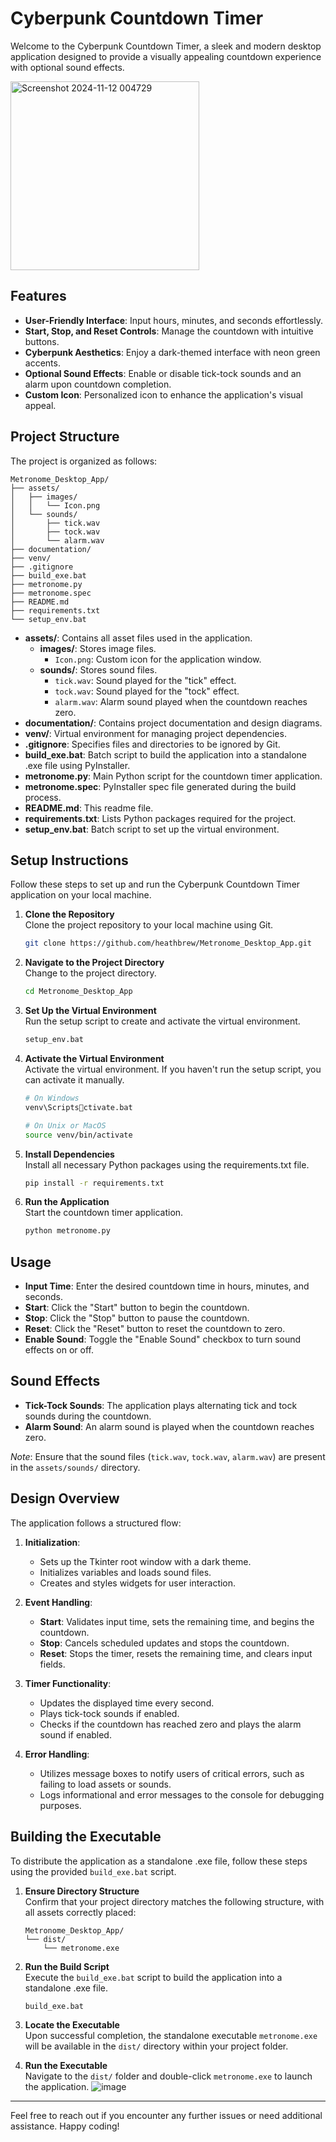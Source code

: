 
# Cyberpunk Countdown Timer

Welcome to the Cyberpunk Countdown Timer, a sleek and modern desktop application designed to provide a visually appealing countdown experience with optional sound effects.

<img width="302" alt="Screenshot 2024-11-12 004729" src="https://github.com/user-attachments/assets/cec2006d-a397-4663-9655-81331cb79be0">

## Features

- **User-Friendly Interface**: Input hours, minutes, and seconds effortlessly.
- **Start, Stop, and Reset Controls**: Manage the countdown with intuitive buttons.
- **Cyberpunk Aesthetics**: Enjoy a dark-themed interface with neon green accents.
- **Optional Sound Effects**: Enable or disable tick-tock sounds and an alarm upon countdown completion.
- **Custom Icon**: Personalized icon to enhance the application's visual appeal.

## Project Structure

The project is organized as follows:

```
Metronome_Desktop_App/
├── assets/
│   ├── images/
│   │   └── Icon.png
│   └── sounds/
│       ├── tick.wav
│       ├── tock.wav
│       └── alarm.wav
├── documentation/
├── venv/
├── .gitignore
├── build_exe.bat
├── metronome.py
├── metronome.spec
├── README.md
├── requirements.txt
└── setup_env.bat
```

- **assets/**: Contains all asset files used in the application.
  - **images/**: Stores image files.
    - `Icon.png`: Custom icon for the application window.
  - **sounds/**: Stores sound files.
    - `tick.wav`: Sound played for the "tick" effect.
    - `tock.wav`: Sound played for the "tock" effect.
    - `alarm.wav`: Alarm sound played when the countdown reaches zero.
- **documentation/**: Contains project documentation and design diagrams.
- **venv/**: Virtual environment for managing project dependencies.
- **.gitignore**: Specifies files and directories to be ignored by Git.
- **build_exe.bat**: Batch script to build the application into a standalone .exe file using PyInstaller.
- **metronome.py**: Main Python script for the countdown timer application.
- **metronome.spec**: PyInstaller spec file generated during the build process.
- **README.md**: This readme file.
- **requirements.txt**: Lists Python packages required for the project.
- **setup_env.bat**: Batch script to set up the virtual environment.

## Setup Instructions

Follow these steps to set up and run the Cyberpunk Countdown Timer application on your local machine.

1. **Clone the Repository**  
   Clone the project repository to your local machine using Git.
   ```bash
   git clone https://github.com/heathbrew/Metronome_Desktop_App.git
   ```

2. **Navigate to the Project Directory**  
   Change to the project directory.
   ```bash
   cd Metronome_Desktop_App
   ```

3. **Set Up the Virtual Environment**  
   Run the setup script to create and activate the virtual environment.
   ```bash
   setup_env.bat
   ```

4. **Activate the Virtual Environment**  
   Activate the virtual environment. If you haven't run the setup script, you can activate it manually.
   ```bash
   # On Windows
   venv\Scriptsctivate.bat

   # On Unix or MacOS
   source venv/bin/activate
   ```

5. **Install Dependencies**  
   Install all necessary Python packages using the requirements.txt file.
   ```bash
   pip install -r requirements.txt
   ```

6. **Run the Application**  
   Start the countdown timer application.
   ```bash
   python metronome.py
   ```

## Usage

- **Input Time**: Enter the desired countdown time in hours, minutes, and seconds.
- **Start**: Click the "Start" button to begin the countdown.
- **Stop**: Click the "Stop" button to pause the countdown.
- **Reset**: Click the "Reset" button to reset the countdown to zero.
- **Enable Sound**: Toggle the "Enable Sound" checkbox to turn sound effects on or off.

## Sound Effects

- **Tick-Tock Sounds**: The application plays alternating tick and tock sounds during the countdown.
- **Alarm Sound**: An alarm sound is played when the countdown reaches zero.

_Note_: Ensure that the sound files (`tick.wav`, `tock.wav`, `alarm.wav`) are present in the `assets/sounds/` directory.

## Design Overview

The application follows a structured flow:

1. **Initialization**:
   - Sets up the Tkinter root window with a dark theme.
   - Initializes variables and loads sound files.
   - Creates and styles widgets for user interaction.

2. **Event Handling**:
   - **Start**: Validates input time, sets the remaining time, and begins the countdown.
   - **Stop**: Cancels scheduled updates and stops the countdown.
   - **Reset**: Stops the timer, resets the remaining time, and clears input fields.

3. **Timer Functionality**:
   - Updates the displayed time every second.
   - Plays tick-tock sounds if enabled.
   - Checks if the countdown has reached zero and plays the alarm sound if enabled.

4. **Error Handling**:
   - Utilizes message boxes to notify users of critical errors, such as failing to load assets or sounds.
   - Logs informational and error messages to the console for debugging purposes.

## Building the Executable

To distribute the application as a standalone .exe file, follow these steps using the provided `build_exe.bat` script.

1. **Ensure Directory Structure**  
   Confirm that your project directory matches the following structure, with all assets correctly placed:

   ```
   Metronome_Desktop_App/
   └── dist/
       └── metronome.exe
   ```

2. **Run the Build Script**  
   Execute the `build_exe.bat` script to build the application into a standalone .exe file.
   ```bash
   build_exe.bat
   ```

3. **Locate the Executable**  
   Upon successful completion, the standalone executable `metronome.exe` will be available in the `dist/` directory within your project folder.

4. **Run the Executable**  
   Navigate to the `dist/` folder and double-click `metronome.exe` to launch the application.
![image](https://github.com/user-attachments/assets/3f70efa5-40b4-479e-b1b3-9a4b8311f2f2)

---

Feel free to reach out if you encounter any further issues or need additional assistance. Happy coding!
